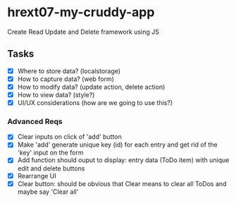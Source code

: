 # hrext07-my-cruddy-app
Create Read Update and Delete framework using JS

## Tasks

- [x] Where to store data? (localstorage)
- [x] How to capture data? (web form)
- [x] How to modify data? (update action, delete action)
- [x] How to view data? (style?)
- [x] UI/UX considerations (how are we going to use this?)

### Advanced Reqs
- [x] Clear inputs on click of 'add' button
- [x] Make 'add' generate unique key (id) for each entry and get rid of the 'key' input on the form
- [x] Add function should ouput to display: entry data (ToDo item) with unique edit and delete buttons
- [x] Rearrange UI
- [x] Clear button: should be obvious that Clear means to clear all ToDos and maybe say 'Clear all'
